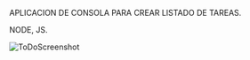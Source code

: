 APLICACION DE CONSOLA PARA CREAR LISTADO DE TAREAS.

NODE, JS.

![ToDoScreenshot](https://user-images.githubusercontent.com/71611977/139506507-ea68f34c-6143-4ab1-9539-e7ac433bdc70.png)
